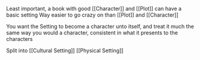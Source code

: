 Least important, a book with good [[Character]] and [[Plot]] can have a basic setting
	Way easier to go crazy on than [[Plot]] and [[Character]]

You want the Setting to become a character unto itself, and treat it much the same way you would a character, consistent in what it presents to the characters

Split into
[[Cultural Setting]]
[[Physical Setting]]